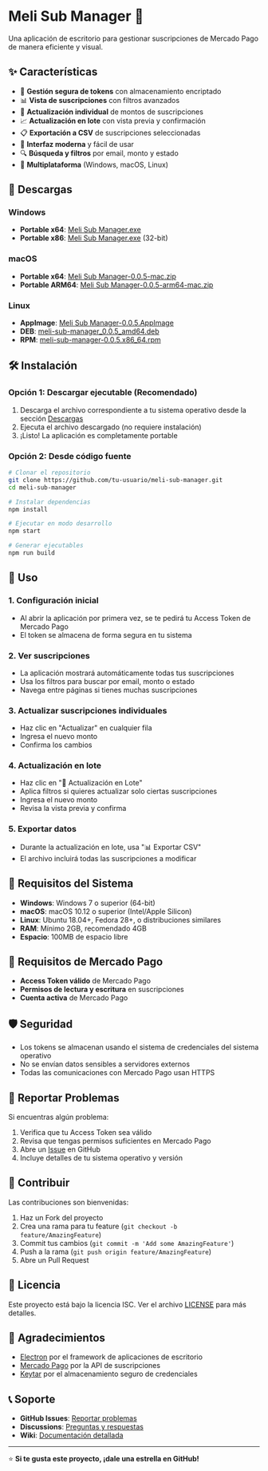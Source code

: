 # Meli Sub Manager 🚀

Una aplicación de escritorio para gestionar suscripciones de Mercado Pago de manera eficiente y visual.

## ✨ Características

- 🔐 **Gestión segura de tokens** con almacenamiento encriptado
- 📊 **Vista de suscripciones** con filtros avanzados
- 🔄 **Actualización individual** de montos de suscripciones
- 📈 **Actualización en lote** con vista previa y confirmación
- 📋 **Exportación a CSV** de suscripciones seleccionadas
- 🎨 **Interfaz moderna** y fácil de usar
- 🔍 **Búsqueda y filtros** por email, monto y estado
- 📱 **Multiplataforma** (Windows, macOS, Linux)

## 🚀 Descargas

### Windows
- **Portable x64**: [Meli Sub Manager.exe](https://github.com/germansanz93/meli-sub-manager/releases/latest/download/Meli%20Sub%20Manager%200.0.5.exe)
- **Portable x86**: [Meli Sub Manager.exe](https://github.com/germansanz93/meli-sub-manager/releases/latest/download/Meli%20Sub%20Manager%200.0.5.exe) (32-bit)

### macOS
- **Portable x64**: [Meli Sub Manager-0.0.5-mac.zip](https://github.com/germansanz93/meli-sub-manager/releases/latest/download/Meli%20Sub%20Manager-0.0.5-mac.zip)
- **Portable ARM64**: [Meli Sub Manager-0.0.5-arm64-mac.zip](https://github.com/germansanz93/meli-sub-manager/releases/latest/download/Meli%20Sub%20Manager-0.0.5-arm64-mac.zip)

### Linux
- **AppImage**: [Meli Sub Manager-0.0.5.AppImage](https://github.com/germansanz93/meli-sub-manager/releases/latest/download/Meli%20Sub%20Manager-0.0.5.AppImage)
- **DEB**: [meli-sub-manager_0.0.5_amd64.deb](https://github.com/germansanz93/meli-sub-manager/releases/latest/download/meli-sub-manager_0.0.5_amd64.deb)
- **RPM**: [meli-sub-manager-0.0.5.x86_64.rpm](https://github.com/germansanz93/meli-sub-manager/releases/latest/download/meli-sub-manager-0.0.5.x86_64.rpm)

## 🛠️ Instalación

### Opción 1: Descargar ejecutable (Recomendado)
1. Descarga el archivo correspondiente a tu sistema operativo desde la sección [Descargas](#-descargas)
2. Ejecuta el archivo descargado (no requiere instalación)
3. ¡Listo! La aplicación es completamente portable

### Opción 2: Desde código fuente
```bash
# Clonar el repositorio
git clone https://github.com/tu-usuario/meli-sub-manager.git
cd meli-sub-manager

# Instalar dependencias
npm install

# Ejecutar en modo desarrollo
npm start

# Generar ejecutables
npm run build
```

## 📖 Uso

### 1. Configuración inicial
- Al abrir la aplicación por primera vez, se te pedirá tu Access Token de Mercado Pago
- El token se almacena de forma segura en tu sistema

### 2. Ver suscripciones
- La aplicación mostrará automáticamente todas tus suscripciones
- Usa los filtros para buscar por email, monto o estado
- Navega entre páginas si tienes muchas suscripciones

### 3. Actualizar suscripciones individuales
- Haz clic en "Actualizar" en cualquier fila
- Ingresa el nuevo monto
- Confirma los cambios

### 4. Actualización en lote
- Haz clic en "🔄 Actualización en Lote"
- Aplica filtros si quieres actualizar solo ciertas suscripciones
- Ingresa el nuevo monto
- Revisa la vista previa y confirma

### 5. Exportar datos
- Durante la actualización en lote, usa "📊 Exportar CSV"
- El archivo incluirá todas las suscripciones a modificar

## 🔧 Requisitos del Sistema

- **Windows**: Windows 7 o superior (64-bit)
- **macOS**: macOS 10.12 o superior (Intel/Apple Silicon)
- **Linux**: Ubuntu 18.04+, Fedora 28+, o distribuciones similares
- **RAM**: Mínimo 2GB, recomendado 4GB
- **Espacio**: 100MB de espacio libre

## 🚨 Requisitos de Mercado Pago

- **Access Token válido** de Mercado Pago
- **Permisos de lectura y escritura** en suscripciones
- **Cuenta activa** de Mercado Pago

## 🛡️ Seguridad

- Los tokens se almacenan usando el sistema de credenciales del sistema operativo
- No se envían datos sensibles a servidores externos
- Todas las comunicaciones con Mercado Pago usan HTTPS

## 🐛 Reportar Problemas

Si encuentras algún problema:

1. Verifica que tu Access Token sea válido
2. Revisa que tengas permisos suficientes en Mercado Pago
3. Abre un [Issue](https://github.com/tu-usuario/meli-sub-manager/issues) en GitHub
4. Incluye detalles de tu sistema operativo y versión

## 🤝 Contribuir

Las contribuciones son bienvenidas:

1. Haz un Fork del proyecto
2. Crea una rama para tu feature (`git checkout -b feature/AmazingFeature`)
3. Commit tus cambios (`git commit -m 'Add some AmazingFeature'`)
4. Push a la rama (`git push origin feature/AmazingFeature`)
5. Abre un Pull Request

## 📝 Licencia

Este proyecto está bajo la licencia ISC. Ver el archivo [LICENSE](LICENSE) para más detalles.

## 🙏 Agradecimientos

- [Electron](https://www.electronjs.org/) por el framework de aplicaciones de escritorio
- [Mercado Pago](https://www.mercadopago.com/) por la API de suscripciones
- [Keytar](https://github.com/atom/node-keytar) por el almacenamiento seguro de credenciales

## 📞 Soporte

- **GitHub Issues**: [Reportar problemas](https://github.com/tu-usuario/meli-sub-manager/issues)
- **Discussions**: [Preguntas y respuestas](https://github.com/tu-usuario/meli-sub-manager/discussions)
- **Wiki**: [Documentación detallada](https://github.com/tu-usuario/meli-sub-manager/wiki)

---

⭐ **Si te gusta este proyecto, ¡dale una estrella en GitHub!**
